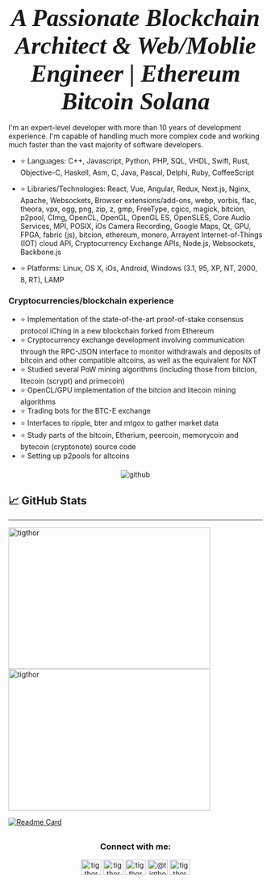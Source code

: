 <h3 align="center">
   <strong><i>
      <font size="7" face="times new roman"> A Passionate Blockchain Architect & Web/Moblie Engineer | Ethereum Bitcoin Solana</font>
         </i>
      </strong></h3>
I'm an expert-level developer with more than 10 years of development experience. I'm capable of handling much more complex code and working much faster than the vast majority of software developers.

* ⭐️ Languages: C++, Javascript, Python, PHP, SQL, VHDL, Swift, Rust, Objective-C, Haskell, Asm, C, Java, Pascal, Delphi, Ruby, CoffeeScript
* ⭐️ Libraries/Technologies: React, Vue, Angular, Redux, Next.js, Nginx, Apache, Websockets, Browser extensions/add-ons, webp, vorbis, flac, theora, vpx, ogg, png, zip, z, gmp, FreeType, cgicc, magick, bitcion, p2pool, CImg, OpenCL, OpenGL, OpenGL ES, OpenSLES, Core Audio Services, MPI, POSIX, iOs Camera Recording, Google Maps, Qt, GPU, FPGA, fabric (js), bitcion, ethereum, monero, Arrayent Internet-of-Things (IOT) cloud API, Cryptocurrency Exchange APIs, Node.js, Websockets, Backbone.js

* ⭐️ Platforms: Linux, OS X, iOs, Android, Windows (3.1, 95, XP, NT, 2000, 8, RT), LAMP


### Cryptocurrencies/blockchain experience
* ⭐ Implementation of the state-of-the-art proof-of-stake consensus protocol iChing in a new blockchain forked from Ethereum
* ⭐️ Cryptocurrency exchange development involving communication through the RPC-JSON interface to monitor withdrawals and deposits of bitcoin and other compatible altcoins, as well as the equivalent for NXT
* ⭐️ Studied several PoW mining algorithms (including those from bitcion, litecoin (scrypt) and primecoin)
* ⭐️ OpenCL/GPU implementation of the bitcion and litecoin mining algorithms
* ⭐️ Trading bots for the BTC-E exchange
* ⭐️ Interfaces to ripple, bter and mtgox to gather market data
* ⭐️ Study parts of the bitcoin, Etherium, peercoin, memorycoin and bytecoin (cryptonote) source code
* ⭐️ Setting up p2pools for altcoins



<p align="center"> <img src="https://komarev.com/ghpvc/?username=tigthor&label=Profile%20views&color=0e75b6&style=flat" alt="github" /> </p>



   ## &#x1f4c8; GitHub Stats
-------------------------------

<p><img align="left" src="https://github-readme-stats.vercel.app/api/top-langs?username=tigthor&show_icons=true&locale=en&count_private=true&layout=compact&langs_count=8" width="400" height="280" alt="tigthor" /></p>

<p>&nbsp;<img align="center" src="https://github-readme-stats.vercel.app/api?username=tigthor&show_icons=true&count_private=true&locale=en&theme=cobalt" height="280" width="400" alt="tigthor" /></p>

[![Readme Card](https://github-readme-stats.vercel.app/api/pin/?username=anuraghazra&repo=github-readme-stats)](https://github.com/anuraghazra/github-readme-stats)

##
 
<h3 align="center">Connect with me:</h3>
<p align="center">
<a href="https://codepen.io/tigthor" target="blank"><img align="center" src="https://cdn.jsdelivr.net/npm/simple-icons@3.0.1/icons/codepen.svg" alt="tigthor" height="30" width="40" /></a>
<a href="https://dev.to/tigthor" target="blank"><img align="center" src="https://cdn.jsdelivr.net/npm/simple-icons@3.0.1/icons/dev-dot-to.svg" alt="tigthor" height="30" width="40" /></a>
<a href="https://twitter.com/tigthor" target="blank"><img align="center" src="https://cdn.jsdelivr.net/npm/simple-icons@3.0.1/icons/twitter.svg" alt="tigthor" height="30" width="40" /></a>
<a href="https://medium.com/@tigthor" target="blank"><img align="center" src="https://cdn.jsdelivr.net/npm/simple-icons@3.0.1/icons/medium.svg" alt="@tigthor" height="30" width="40" /></a>
<a href="https://www.hackerrank.com/tigthor" target="blank"><img align="center" src="https://cdn.jsdelivr.net/npm/simple-icons@3.0.1/icons/hackerrank.svg" alt="tigthor" height="30" width="40" /></a>
</p>
